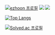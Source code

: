 
<!--https://img.shields.io/badge/텍스트-뱃지컬러?style=flat-square&logo=이모지이름&logoColor=white-->
[![ezhoon 프로필](http://mazassumnida.wtf/api/mini/generate_badge?boj=dlwlgns1240)](https://solved.ac/dlwlgns1240)
<img src="https://img.shields.io/badge/Python-3766AB?style=flat-square&logo=Python&logoColor=white"/></a>
<img src="https://img.shields.io/badge/R-276DC3?style=flat-square&logo=R&logoColor=white"/></a>



 
[![Top Langs](https://github-readme-stats.vercel.app/api/top-langs/?username=lee-ji-hoon&layout=compact)](https://github.com/anuraghazra/github-readme-stats)

[![Solved.ac 프로필](http://mazassumnida.wtf/api/v2/generate_badge?boj=dlwlgns1240)](https://solved.ac/dlwlgns1240)
